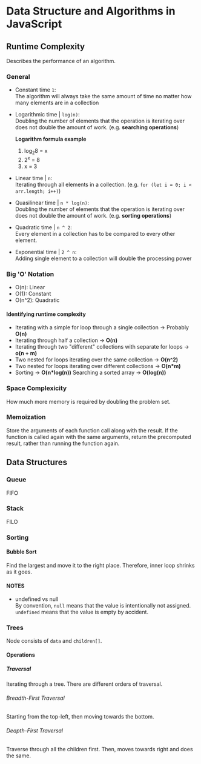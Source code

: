 # Data Structure and Algorithms in JavaScript

## Runtime Complexity
Describes the performance of an algorithm.

### General 
- Constant time `1`:  
The algorithm will always take the same amount of time no matter how many elements are in a collection

- Logarithmic time | `log(n)`:  
Doubling the number of elements that the operation is iterating over does not double the amount of work. (e.g. **searching operations**)

  **Logarithm formula example**  
  1. log<sub>2</sub>8 = x
  2. 2<sup>x</sup> = 8
  3. x = 3

- Linear time | `n`:  
Iterating through all elements in a collection. (e.g. `for (let i = 0; i < arr.length; i++)`)

- Quasilinear time | `n * log(n)`:  
Doubling the number of elements that the operation is iterating over does not double the amount of work. (e.g. **sorting operations**)

- Quadratic time | `n ^ 2`:  
Every element in a collection has to be compared to every other element.

- Exponential time | `2 ^ n`:  
Adding single element to a collection will double the processing power

### Big 'O' Notation
- O(n): Linear
- O(1): Constant
- O(n^2): Quadratic

#### Identifying runtime complexity
- Iterating with a simple for loop through a single collection -> Probably **O(n)**
- Iterating through half a collection -> **O(n)**
- Iterating through two "different" collections with separate for loops -> **o(n + m)**
- Two nested for loops iterating over the same collection -> **O(n^2)**
- Two nested for loops iterating over different collections -> **O(n*m)**
- Sorting -> **O(n*log(n))**
Searching a sorted array -> **O(log(n))**

### Space Complexicity
How much more memory is required by doubling the problem set.

### Memoization
Store the arguments of each function call along with the result. If the function is called again with the same arguments, return the precomputed result, rather than running the function again.

## Data Structures
### Queue
FIFO

### Stack
FILO

### Sorting
#### Bubble Sort
Find the largest and move it to the right place. Therefore, inner loop shrinks as it goes.

#### NOTES
- undefined vs null  
  By convention, `null` means that the value is intentionally not assigned. `undefined` means that the value is empty by accident.


### Trees
Node consists of `data` and `children[]`.

#### Operations
##### Traversal
Iterating through a tree. There are different orders of traversal.

###### Breadth-First Traversal
Starting from the top-left, then moving towards the bottom.

###### Deapth-First Traversal
Traverse through all the children first. Then, moves towards right and does the same.
